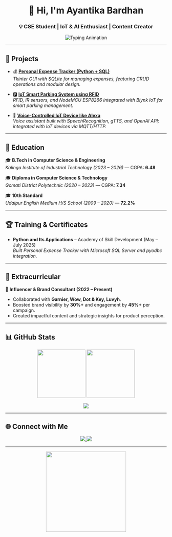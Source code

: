 <!-- Profile Header -->
<h1 align="center">👋 Hi, I'm Ayantika Bardhan</h1>
<h3 align="center">💡 CSE Student | IoT & AI Enthusiast | Content Creator</h3>

<p align="center">
  <img src="https://readme-typing-svg.herokuapp.com?color=00FFDA&size=22&center=true&vCenter=true&width=550&lines=IoT+%26+AI+Explorer;Passionate+About+Smart+Systems;Building+Projects+With+Impact;Content+Creator+%7C+Brand+Consultant" alt="Typing Animation">
</p>

---

## 🚀 Projects  

- 💰 [**Personal Expense Tracker (Python + SQL)**](https://github.com/ayantikabardhan7012-glitch/GUI-based-Personal-Expense-Tracker-Python-SQL)  
  *Tkinter GUI with SQLite for managing expenses, featuring CRUD operations and modular design.*  

- 🅿️ [**IoT Smart Parking System using RFID**](https://github.com/ayantikabardhan7012-glitch/IoT-Smart-Parking-System-Using-RFID)  
  *RFID, IR sensors, and NodeMCU ESP8266 integrated with Blynk IoT for smart parking management.*  

- 🎤 [**Voice-Controlled IoT Device like Alexa**](https://github.com/ayantikabardhan7012-glitch/IoT-Voice-Controlled-Device)  
  *Voice assistant built with SpeechRecognition, gTTS, and OpenAI API; integrated with IoT devices via MQTT/HTTP.*  

---

## 📖 Education  

🎓 **B.Tech in Computer Science & Engineering**  
*Kalinga Institute of Industrial Technology (2023 – 2026)* — CGPA: **6.48**  

🎓 **Diploma in Computer Science & Technology**  
*Gomati District Polytechnic (2020 – 2023)* — CGPA: **7.34**  

🎓 **10th Standard**  
*Udaipur English Medium H/S School (2009 – 2020)* — **72.2%**  

---

## 🏆 Training & Certificates  

- **Python and Its Applications** – Academy of Skill Development (May – July 2025)  
  *Built Personal Expense Tracker with Microsoft SQL Server and pyodbc integration.*  

---

## 🌟 Extracurricular  

📢 **Influencer & Brand Consultant (2022 – Present)**  
- Collaborated with **Garnier, Wow, Dot & Key, Luvyh**.  
- Boosted brand visibility by **30%+** and engagement by **45%+** per campaign.  
- Created impactful content and strategic insights for product perception.  

---

## 📊 GitHub Stats  

<p align="center">
  <img src="https://github-readme-stats.vercel.app/api?username=ayantikabardhan7012-glitch&show_icons=true&theme=tokyonight" height="150"/>
  <img src="https://github-readme-streak-stats.herokuapp.com/?user=ayantikabardhan7012-glitch&theme=tokyonight" height="150"/>
</p>

<p align="center">
  <img src="https://github-readme-activity-graph.vercel.app/graph?username=ayantikabardhan7012-glitch&theme=tokyo-night" />
</p>

---

## 🌐 Connect with Me  

<p align="center">
  <a href="mailto:ayantikabardhan7012@gmail.com">
    <img src="https://img.shields.io/badge/Email-D14836?style=for-the-badge&logo=gmail&logoColor=white" />
  </a>
  <a href="https://www.linkedin.com/in/ayantika-bardhan-0a1490357">
    <img src="https://img.shields.io/badge/LinkedIn-0077B5?style=for-the-badge&logo=linkedin&logoColor=white" />
  </a>
</p>

---

<p align="center">
  <img src="https://github.com/rajput2107/rajput2107/blob/master/Assets/Developer.gif" width="250"/>
</p>
